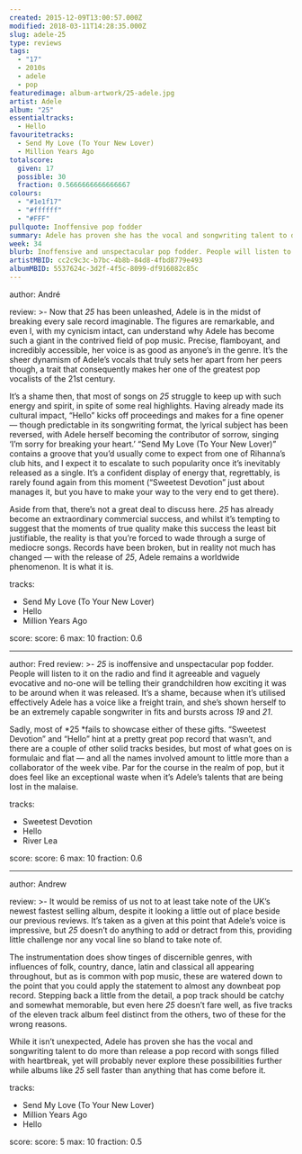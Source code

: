 ```yaml
---
created: 2015-12-09T13:00:57.000Z
modified: 2018-03-11T14:28:35.000Z
slug: adele-25
type: reviews
tags:
  - "17"
  - 2010s
  - adele
  - pop
featuredimage: album-artwork/25-adele.jpg
artist: Adele
album: "25"
essentialtracks:
  - Hello
favouritetracks:
  - Send My Love (To Your New Lover)
  - Million Years Ago
totalscore:
  given: 17
  possible: 30
  fraction: 0.5666666666666667
colours:
  - "#1e1f17"
  - "#ffffff"
  - "#FFF"
pullquote: Inoffensive pop fodder
summary: Adele has proven she has the vocal and songwriting talent to do more than release a pop record with songs filled with heartbreak, yet will probably never explore these possibilities further while albums like 25 sell faster than anything that has come before it.
week: 34
blurb: Inoffensive and unspectacular pop fodder. People will listen to it on the radio and find it agreeable and vaguely evocative and then forget it ever existed.
artistMBID: cc2c9c3c-b7bc-4b8b-84d8-4fbd8779e493
albumMBID: 5537624c-3d2f-4f5c-8099-df916082c85c
---
```

author: André

review: >-
  Now that *25* has been unleashed, Adele is in the midst of breaking every sale record imaginable. The figures are remarkable, and even I, with my cynicism intact, can understand why Adele has become such a giant in the contrived field of pop music. Precise, flamboyant, and incredibly accessible, her voice is as good as anyone’s in the genre. It’s the sheer dynamism of Adele’s vocals that truly sets her apart from her peers though, a trait that consequently makes her one of the greatest pop vocalists of the 21st century. 
  
  It’s a shame then, that most of songs on *25* struggle to keep up with such energy and spirit, in spite of some real highlights. Having already made its cultural impact, “Hello” kicks off proceedings and makes for a fine opener — though predictable in its songwriting format, the lyrical subject has been reversed, with Adele herself becoming the contributor of sorrow, singing ‘I’m sorry for breaking your heart.’ “Send My Love (To Your New Lover)” contains a groove that you’d usually come to expect from one of Rihanna’s club hits, and I expect it to escalate to such popularity once it’s inevitably released as a single. It’s a confident display of energy that, regrettably, is rarely found again from this moment (“Sweetest Devotion” just about manages it, but you have to make your way to the very end to get there). 
  
  Aside from that, there’s not a great deal to discuss here. *25* has already become an extraordinary commercial success, and whilst it’s tempting to suggest that the moments of true quality make this success the least bit justifiable, the reality is that you’re forced to wade through a surge of mediocre songs. Records have been broken, but in reality not much has changed — with the release of *25*, Adele remains a worldwide phenomenon. It is what it is.

tracks:
  - Send My Love (To Your New Lover)
  - ­Hello
  - ­Million Years Ago

score:
  score: 6
  max: 10
  fraction: 0.6

---
author: Fred
review: >-
  *25* is inoffensive and unspectacular pop fodder. People will listen to it on the radio and find it agreeable and vaguely evocative and no-one will be telling their grandchildren how exciting it was to be around when it was released. It’s a shame, because when it’s utilised effectively Adele has a voice like a freight train, and she’s shown herself to be an extremely capable songwriter in fits and bursts across *19* and *21*. 
  
  Sadly, most of *25 *fails to showcase either of these gifts. “Sweetest Devotion” and “Hello” hint at a pretty great pop record that wasn’t, and there are a couple of other solid tracks besides, but most of what goes on is formulaic and flat — and all the names involved amount to little more than a collaborator of the week vibe. Par for the course in the realm of pop, but it does feel like an exceptional waste when it’s Adele’s talents that are being lost in the malaise.

tracks:
  - Sweetest Devotion
  - ­Hello
  - ­River Lea

score:
  score: 6
  max: 10
  fraction: 0.6

---
author: Andrew

review: >-
  It would be remiss of us not to at least take note of the UK’s newest fastest selling album, despite it looking a little out of place beside our previous reviews. It’s taken as a given at this point that Adele’s voice is impressive, but *25* doesn’t do anything to add or detract from this, providing little challenge nor any vocal line so bland to take note of. 
  
  The instrumentation does show tinges of discernible genres, with influences of folk, country, dance, latin and classical all appearing throughout, but as is common with pop music, these are watered down to the point that you could apply the statement to almost any downbeat pop record. Stepping back a little from the detail, a pop track should be catchy and somewhat memorable, but even here *25* doesn’t fare well, as five tracks of the eleven track album feel distinct from the others, two of these for the wrong reasons. 
  
  While it isn’t unexpected, Adele has proven she has the vocal and songwriting talent to do more than release a pop record with songs filled with heartbreak, yet will probably never explore these possibilities further while albums like *25* sell faster than anything that has come before it.

tracks:
  - Send My Love (To Your New Lover)
  - ­Million Years Ago
  - ­Hello

score:
  score: 5
  max: 10
  fraction: 0.5

